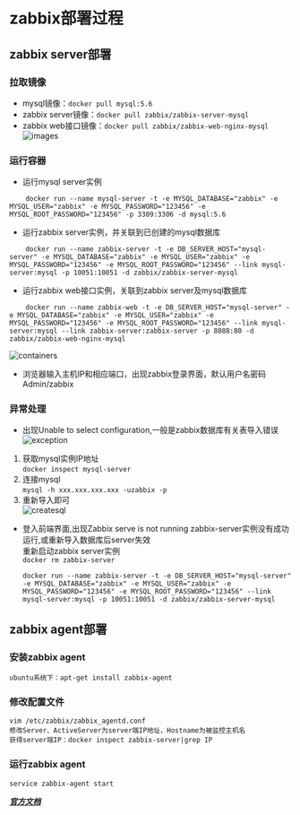 # zabbix部署过程

## zabbix server部署
### 拉取镜像
- mysql镜像：`docker pull mysql:5.6`
- zabbix server镜像：`docker pull zabbix/zabbix-server-mysql`
- zabbix web接口镜像：`docker pull zabbix/zabbix-web-nginx-mysql`
![images](https://raw.githubusercontent.com/VVphe/zabbix_learning/master/res/images.png)

### 运行容器
- 运行mysql server实例
```
    docker run --name mysql-server -t -e MYSQL_DATABASE="zabbix" -e MYSQL_USER="zabbix" -e MYSQL_PASSWORD="123456" -e MYSQL_ROOT_PASSWORD="123456" -p 3309:3306 -d mysql:5.6
```
- 运行zabbix server实例，并关联到已创建的mysql数据库
```
    docker run --name zabbix-server -t -e DB_SERVER_HOST="mysql-server" -e MYSQL_DATABASE="zabbix" -e MYSQL_USER="zabbix" -e MYSQL_PASSWORD="123456" -e MYSQL_ROOT_PASSWORD="123456" --link mysql-server:mysql -p 10051:10051 -d zabbix/zabbix-server-mysql
```
- 运行zabbix web接口实例，关联到zabbix server及mysql数据库
```
    docker run --name zabbix-web -t -e DB_SERVER_HOST="mysql-server" -e MYSQL_DATABASE="zabbix" -e MYSQL_USER="zabbix" -e MYSQL_PASSWORD="123456" -e MYSQL_ROOT_PASSWORD="123456" --link mysql-server:mysql --link zabbix-server:zabbix-server -p 8088:80 -d zabbix/zabbix-web-nginx-mysql
```
![containers](https://raw.githubusercontent.com/VVphe/zabbix_learning/master/res/container.png)
- 浏览器输入主机IP和相应端口，出现zabbix登录界面，默认用户名密码Admin/zabbix

### 异常处理
- 出现Unable to select configuration,一般是zabbix数据库有关表导入错误  
    ![exception](https://raw.githubusercontent.com/VVphe/zabbix_learning/master/res/exception.png)
1. 获取mysql实例IP地址  
`docker inspect mysql-server`
2. 连接mysql  
`mysql -h xxx.xxx.xxx.xxx -uzabbix -p`
3. 重新导入即可  
![createsql](https://raw.githubusercontent.com/VVphe/zabbix_learning/master/res/create_sql.png)
- 登入前端界面,出现Zabbix serve is not running
zabbix-server实例没有成功运行,或重新导入数据库后server失效  
重新启动zabbix server实例  
`docker rm zabbix-server`
    ```
    docker run --name zabbix-server -t -e DB_SERVER_HOST="mysql-server" -e MYSQL_DATABASE="zabbix" -e MYSQL_USER="zabbix" -e MYSQL_PASSWORD="123456" -e MYSQL_ROOT_PASSWORD="123456" --link mysql-server:mysql -p 10051:10051 -d zabbix/zabbix-server-mysql
    ```

## zabbix agent部署
### 安装zabbix agent
    ubuntu系统下：apt-get install zabbix-agent

### 修改配置文件
    vim /etc/zabbix/zabbix_agentd.conf
    修改Server、ActiveServer为server端IP地址，Hostname为被监控主机名
    获得server端IP：docker inspect zabbix-server|grep IP

### 运行zabbix agent
    service zabbix-agent start

[***官方文档***](https://www.zabbix.com/documentation/)